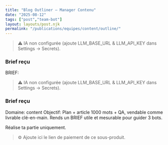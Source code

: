 ```yaml
---
title: "Blog Outliner — Manager Contenu"
date: "2025-08-12"
tags: ["post","team-bot"]
layout: layouts/post.njk
permalink: "/publications/equipes/content/outline/"
---
```

> ⚠️ IA non configurée (ajoute LLM_BASE_URL & LLM_API_KEY dans Settings → Secrets).

### Brief reçu
BRIEF:
> ⚠️ IA non configurée (ajoute LLM_BASE_URL & LLM_API_KEY dans Settings → Secrets).

### Brief reçu
Domaine: content
Objectif: Plan + article 1000 mots + QA, vendable comme livrable clé-en-main.
Rends un BRIEF utile et mesurable pour guider 3 bots.

Réalise ta partie uniquement.

> ⚙️ Ajoute ici le lien de paiement de ce sous-produit.
